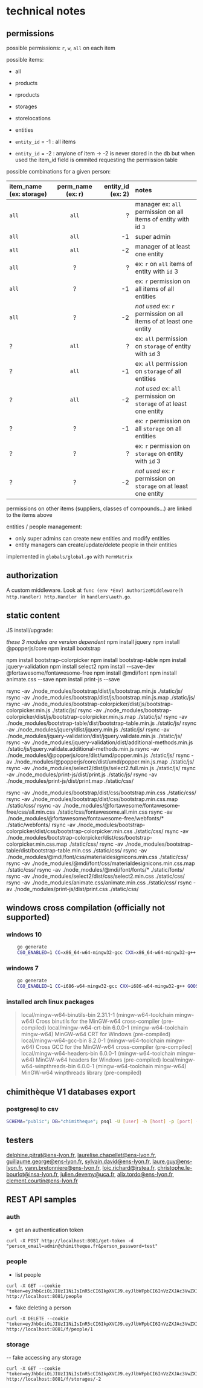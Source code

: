 # technical notes

## permissions

possible permissions:
`r`, `w`, `all` on each item

possible items:
- all
- products
- rproducts
- storages
- storelocations
- entities

- `entity_id` = -1 : all items
- `entity_id` = -2 : any/one of item -> -2 is never stored in the db but when used the item_id field is ommited requesting the permission table

possible combinations for a given person:

| item_name (ex: storage) | perm_name (ex: r) | entity_id (ex: 2) | notes |
| :-- | :--: | --: | :-- |
| `all`       |     `all`     |  ? | manager  ex: `all` permission on all items of entity with id `3` |
| `all`       |     `all`     | -1 | super admin |
| `all`       |     `all`     | -2 | manager of at least one entity |
| `all`     |   ?    |      ? | ex: `r` on `all` items of entity with `id` 3 |
| `all`     |   ?    |      -1| ex: `r` permission on all items of all entities |
| `all`     |   ?    |      -2| *not used* ex: `r` permission on all items of at least one entity|
| ?     |   `all`    |      ? | ex: `all` permission on `storage` of entity with `id` 3 |
| ?     |   `all`    |      -1| ex: `all` permission on `storage` of all entities |
| ?     |   `all`    |      -2| *not used* ex: `all` permission on `storage` of at least one entity |
| ?     |   ?    |   -1 | ex: `r` permission on all `storage` on all entities |
| ?     |   ?    |   ?  | ex: `r` permission on `storage` on entity with `id` 3 |
| ?     |   ?    |   -2  | *not used* ex: `r` permission on `storage` on at least one entity |

permissions on other items (suppliers, classes of compounds...) are linked to the items above

entities / people management:
- only super admins can create new entities and modify entities
- entity managers can create/update/delete people in their entities

implemented in `globals/global.go` with `PermMatrix`

## authorization

A custom middleware. Look at `func (env *Env) AuthorizeMiddleware(h http.Handler) http.Handler ` in `handlers\auth.go`.

## static content

JS install/upgrade:

*these 3 modules are version dependent*
npm install jquery
npm install @popperjs/core
npm install bootstrap

npm install bootstrap-colorpicker
npm install bootstrap-table
npm install jquery-validation
npm install select2
npm install --save-dev @fortawesome/fontawesome-free
npm install @mdi/font
npm install animate.css --save
npm install print-js --save

rsync -av ./node_modules/bootstrap/dist/js/bootstrap.min.js ./static/js/
rsync -av ./node_modules/bootstrap/dist/js/bootstrap.min.js.map ./static/js/
rsync -av ./node_modules/bootstrap-colorpicker/dist/js/bootstrap-colorpicker.min.js ./static/js/
rsync -av ./node_modules/bootstrap-colorpicker/dist/js/bootstrap-colorpicker.min.js.map ./static/js/
rsync -av ./node_modules/bootstrap-table/dist/bootstrap-table.min.js  ./static/js/
rsync -av ./node_modules/jquery/dist/jquery.min.js ./static/js/
rsync -av ./node_modules/jquery-validation/dist/jquery.validate.min.js ./static/js/
rsync -av ./node_modules/jquery-validation/dist/additional-methods.min.js  ./static/js/jquery.validate.additional-methods.min.js 
rsync -av ./node_modules/@popperjs/core/dist/umd/popper.min.js ./static/js/
rsync -av ./node_modules/@popperjs/core/dist/umd/popper.min.js.map ./static/js/
rsync -av ./node_modules/select2/dist/js/select2.full.min.js ./static/js/
rsync -av ./node_modules/print-js/dist/print.js ./static/js/
rsync -av ./node_modules/print-js/dist/print.map ./static/css/

rsync -av ./node_modules/bootstrap/dist/css/bootstrap.min.css ./static/css/
rsync -av ./node_modules/bootstrap/dist/css/bootstrap.min.css.map ./static/css/
rsync -av ./node_modules/@fortawesome/fontawesome-free/css/all.min.css ./static/css/fontawesome.all.min.css
rsync -av ./node_modules/@fortawesome/fontawesome-free/webfonts/* ./static/webfonts/
rsync -av ./node_modules/bootstrap-colorpicker/dist/css/bootstrap-colorpicker.min.css ./static/css/
rsync -av ./node_modules/bootstrap-colorpicker/dist/css/bootstrap-colorpicker.min.css.map ./static/css/
rsync -av ./node_modules/bootstrap-table/dist/bootstrap-table.min.css ./static/css/
rsync -av ./node_modules/@mdi/font/css/materialdesignicons.min.css ./static/css/
rsync -av ./node_modules/@mdi/font/css/materialdesignicons.min.css.map ./static/css/
rsync -av ./node_modules/@mdi/font/fonts/* ./static/fonts/
rsync -av ./node_modules/select2/dist/css/select2.min.css ./static/css/
rsync -av ./node_modules/animate.css/animate.min.css ./static/css/
rsync -av ./node_modules/print-js/dist/print.css  ./static/css/

## windows cross compilation (officially not supported)

### windows 10

```bash
    go generate
    CGO_ENABLED=1 CC=x86_64-w64-mingw32-gcc CXX=x86_64-w64-mingw32-g++ GOOS=windows GOARCH=amd64 go build
```

### windows 7

```bash
    go generate
    CGO_ENABLED=1 CC=i686-w64-mingw32-gcc CXX=i686-w64-mingw32-g++ GOOS=windows GOARCH=386 go build
```

### installed arch linux packages

> local/mingw-w64-binutils-bin 2.31.1-1 (mingw-w64-toolchain mingw-w64)
>     Cross binutils for the MinGW-w64 cross-compiler (pre-compiled)
> local/mingw-w64-crt-bin 6.0.0-1 (mingw-w64-toolchain mingw-w64)
>     MinGW-w64 CRT for Windows (pre-compiled)
> local/mingw-w64-gcc-bin 8.2.0-1 (mingw-w64-toolchain mingw-w64)
>     Cross GCC for the MinGW-w64 cross-compiler (pre-compiled)
> local/mingw-w64-headers-bin 6.0.0-1 (mingw-w64-toolchain mingw-w64)
>     MinGW-w64 headers for Windows (pre-compiled)
> local/mingw-w64-winpthreads-bin 6.0.0-1 (mingw-w64-toolchain mingw-w64)
>     MinGW-w64 winpthreads library (pre-compiled)

## chimithèque V1 databases export

### postgresql to csv

```bash
SCHEMA="public"; DB="chimitheque"; psql -U [user] -h [host] -p [port] -Atc "select tablename from pg_tables where schemaname='$SCHEMA'" $DB | while read TBL; do psql -U [user] -h [host] -p [port] -c "COPY $SCHEMA.$TBL TO STDOUT WITH CSV HEADER" $DB > $TBL.csv; done;
```

## testers

delphine.pitrat@ens-lyon.fr, laurelise.chapellet@ens-lyon.fr, guillaume.george@ens-lyon.fr, sylvain.david@ens-lyon.fr, laure.guy@ens-lyon.fr, yann.bretonniere@ens-lyon.fr, loic.richard@irstea.fr, christophe.le-bourlot@insa-lyon.fr, julien.devemy@uca.fr, alix.tordo@ens-lyon.fr, clement.courtin@ens-lyon.fr

## REST API samples

### auth

- get an authentication token
```
curl -X POST http://localhost:8081/get-token -d "person_email=admin@chimitheque.fr&person_password=test"
```

### people

- list people
```
curl -X GET --cookie "token=eyJhbGciOiJIUzI1NiIsInR5cCI6IkpXVCJ9.eyJlbWFpbCI6InVzZXJAc3VwZXIuY29tIiwiZXhwIjoxNTUwODU5MTQxfQ.Az49BEqLmxmsS5OxSe49K9Cbli3yhaWMJe_wDsp8A4w" http://localhost:8081/people
```

- fake deleting a person
```
curl -X DELETE --cookie "token=eyJhbGciOiJIUzI1NiIsInR5cCI6IkpXVCJ9.eyJlbWFpbCI6InVzZXJAc3VwZXIuY29tIiwiZXhwIjoxNTUwODU5MTQxfQ.Az49BEqLmxmsS5OxSe49K9Cbli3yhaWMJe_wDsp8A4w" http://localhost:8081/f/people/1
```

### storage

-- fake accessing any storage
```
curl -X GET --cookie "token=eyJhbGciOiJIUzI1NiIsInR5cCI6IkpXVCJ9.eyJlbWFpbCI6InVzZXJAc3VwZXIuY29tIiwiZXhwIjoxNTUwODU5MTQxfQ.Az49BEqLmxmsS5OxSe49K9Cbli3yhaWMJe_wDsp8A4w" http://localhost:8081/f/storages/-2
```